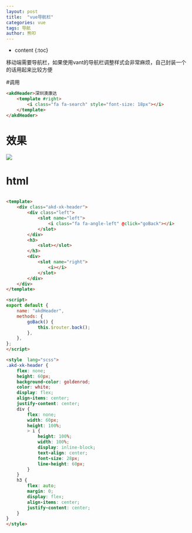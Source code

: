 ```yaml
---
layout: post
title:  "vue导航栏"
categories: vue
tags: 导航
author: 熊叩
---
```


* content
{:toc}
 
移动端需要导航栏，如果使用vant的导航栏调整样式会非常麻烦，自己封装一个的话用起来比较方便










#调用

```html
<akdHeader>深圳澳康达
	<template #right>
		<i class="fa fa-search" style="font-size: 18px"></i>
	</template>
</akdHeader>
```
 
# 效果

![](https://blogpackage.oss-cn-shenzhen.aliyuncs.com/daohang/daohang.png)

# html

```html

<template>
	<div class="akd-xk-header">
		<div class="left">
			<slot name="left">
				<i class="fa fa-angle-left" @click="goBack"></i>
			</slot>
		</div>
		<h3>
			<slot></slot>
		</h3>
		<div>
			<slot name="right">
				<i></i>
			</slot>
		</div>
	</div>
</template>

<script>
export default {
	name: "akdHeader",
	methods: {
		goBack() {
			this.$router.back();
		},
	},
};
</script>

<style  lang="scss">
.akd-xk-header {
	flex: none;
	height: 60px;
	background-color: goldenrod;
	color: white;
	display: flex;
	align-items: center;
	justify-content: center;
	div {
		flex: none;
		width: 60px;
		height: 100%;
		> i {
			height: 100%;
			width: 100%;
			display: inline-block;
			text-align: center;
			font-size: 28px;
			line-height: 60px;
		}
	}
	h3 {
		flex: auto;
		margin: 0;
		display: flex;
		align-items: center;
		justify-content: center;
	}
}
</style>

```
